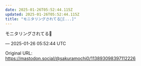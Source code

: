 ```yaml
---
date: 2025-01-26T05:52:44.115Z
updated: 2025-01-26T05:52:44.115Z
title: "モニタリングされてる👀[...]"
---
```


<p>モニタリングされてる👀</p>

&mdash; 2025-01-26 05:52:44 UTC

Original URL: https://mastodon.social/@sakuramochi0/113893098397112226
